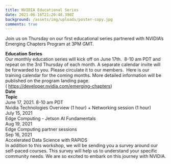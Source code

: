 ```yaml
---
title: NVIDIA Educational Series
date: 2021-06-16T21:20:48.390Z
background: /assets/img/uploads/poster-copy.jpg
comments: true
---
```

Join us on Thursday on our first educational series partnered with NVIDIA’s Emerging Chapters Program at 3PM GMT. 

**Education Series**\
Our monthly education series will kick off on June 17th.  8-10 am PDT and repeat on the 3rd Thursday of each month. A separate calendar invite will be forwarded to you. Please circulate it to our members.  Here is our training calendar for the coming months. More detailed information will be published on the program landing page. ( <https://developer.nvidia.com/emerging-chapters>)\
**Date**\
**Topic**\
June 17, 2021. 8-10 am PDT\
Nvidia Technologies Overview (1 hour) + Networking session (1 hour)\
July 15, 2021\
Edge Computing - Jetson AI Fundamentals\
Aug 19, 2021\
Edge Computing partner sessions\
Sep 16, 2021\
Accelerated Data Science with RAPIDS\
In addition to this workshop, we will be sending you a survey around our self-paced courses. This survey will help us to understand your specific community needs. We are so excited to embark on this journey with NVIDIA.